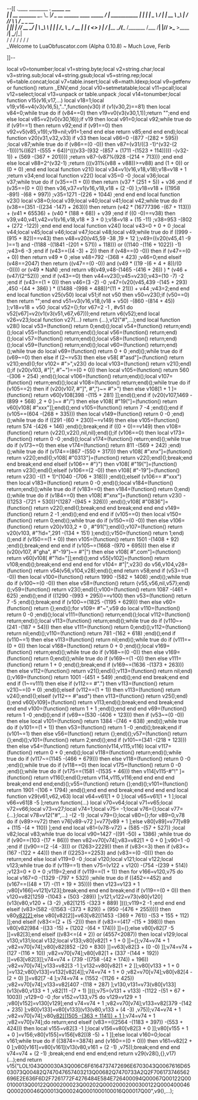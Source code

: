 --[[
 .____                  ________ ___.    _____                           __                
 |    |    __ _______   \_____  \\_ |___/ ____\_ __  ______ ____ _____ _/  |_  ___________ 
 |    |   |  |  \__  \   /   |   \| __ \   __\  |  \/  ___// ___\\__  \\   __\/  _ \_  __ \
 |    |___|  |  // __ \_/    |    \ \_\ \  | |  |  /\___ \\  \___ / __ \|  | (  <_> )  | \/
 |_______ \____/(____  /\_______  /___  /__| |____//____  >\___  >____  /__|  \____/|__|   
         \/          \/         \/    \/                \/     \/     \/                   
          \_Welcome to LuaObfuscator.com   (Alpha 0.10.8) ~  Much Love, Ferib 

]]--

local v0=tonumber;local v1=string.byte;local v2=string.char;local v3=string.sub;local v4=string.gsub;local v5=string.rep;local v6=table.concat;local v7=table.insert;local v8=math.ldexp;local v9=getfenv or function() return _ENV;end ;local v10=setmetatable;local v11=pcall;local v12=select;local v13=unpack or table.unpack ;local v14=tonumber;local function v15(v16,v17,...) local v18=1;local v19;v16=v4(v3(v16,5),"..",function(v30) if (v1(v30,2)==81) then local v84=0;while true do if (v84==0) then v19=v0(v3(v30,1,1));return "";end end else local v85=v2(v0(v30,16));if v19 then local v91=0;local v92;while true do if (v91==1) then return v92;end if (v91==0) then v92=v5(v85,v19);v19=nil;v91=1;end end else return v85;end end end);local function v20(v31,v32,v33) if v33 then local v86=0 -(877 -(282 + 595)) ;local v87;while true do if (v86==(0 -0)) then v87=(v31/((3 -1)^(v32-(2 -1))))%((621 -(555 + 64))^(((v33-(932 -(857 + (1711 -(1523 + 114))))) -(v32-1)) + (569 -(367 + 201)))) ;return v87-(v87%(928 -(214 + 713))) ;end end else local v88=2^(v32-1) ;return (((v31%(v88 + v88))>=v88) and (1 + 0)) or (0 + 0) ;end end local function v21() local v34=v1(v16,v18,v18);v18=v18 + 1 ;return v34;end local function v22() local v35=0 -0 ;local v36;local v37;while true do if (v35==(1 + 0)) then return (v37 * (251 + 5)) + v36 ;end if (v35==(0 + 0)) then v36,v37=v1(v16,v18,v18 + (2 -0) );v18=v18 + ((1958 -891) -(68 + 997)) ;v35=1271 -(226 + 1044) ;end end end local function v23() local v38=0;local v39;local v40;local v41;local v42;while true do if (v38==(351 -((234 -147) + 263))) then return (v42 * (16777396 -(67 + 113))) + (v41 * 65536) + (v40 * (188 + 68)) + v39 ;end if ((0 -0)==v38) then v39,v40,v41,v42=v1(v16,v18,v18 + 3 + 0 );v18=v18 + (15 -11) ;v38=953 -(802 + (272 -122)) ;end end end local function v24() local v43=0 + 0 + 0 ;local v44;local v45;local v46;local v47;local v48;local v49;while true do if ((999 -(915 + 82))==v43) then v48=v20(v45,59 -38 ,19 + 12 );v49=((v20(v45,41 -9 )==1) and  -(1188 -((1841 -(201 + 571)) + 118))) or ((1140 -(116 + 1022)) -1) ;v43=6 -3 ;end if (v43==((4 -3) + 2)) then if (v48==(0 -0)) then if (v47==(0 + 0)) then return v49 * 0 ;else v48=792 -(368 + 423) ;v46=0;end elseif (v48==2047) then return ((v47==(0 -0)) and (v49 * ((19 -(6 + 4 + 8))/(0 -0)))) or (v49 * NaN) ;end return v8(v49,v48-(1465 -(416 + 26)) ) * (v46 + (v47/(2^52))) ;end if (v43==0) then v44=v23();v45=v23();v43=(10 -7) -2 ;end if (v43==(1 + 0)) then v46=(3 -2) -0 ;v47=(v20(v45,439 -(145 + 293) ,450 -(44 + 386) ) * ((1488 -(998 + 488))^(11 + 21))) + v44 ;v43=2;end end end local function v25(v50) local v51;if  not v50 then v50=v23();if (v50==0) then return "";end end v51=v3(v16,v18,(v18 + v50) -(860 -(814 + 45)) );v18=v18 + v50 ;local v52={};for v67=2 -1 , #v51 do v52[v67]=v2(v1(v3(v51,v67,v67)));end return v6(v52);end local v26=v23;local function v27(...) return {...},v12("#",...);end local function v28() local v53=(function() return 0;end)();local v54=(function() return;end)();local v55=(function() return;end)();local v56=(function() return;end)();local v57=(function() return;end)();local v58=(function() return;end)();local v59=(function() return;end)();local v60=(function() return;end)();while true do local v69=(function() return 0 + 0 ;end)();while true do if (v69~=0) then else if (2~=v53) then else v58[ #"asd"]=(function() return v21();end)();for v102= #">",v23() do local v103=(function() return v21();end)();if (v20(v103, #"|", #"~")==(0 + 0)) then local v105=(function() return 560 -(306 + 254) ;end)();local v106=(function() return;end)();local v107=(function() return;end)();local v108=(function() return;end)();while true do if (v105==2) then if (v20(v107, #"]", #",")~= #">") then else v108[1 + 1 ]=(function() return v60[v108[398 -(115 + 281) ]];end)();end if (v20(v107,1469 -(899 + 568) ,2 + 0 )~= #"/") then else v108[ #"19("]=(function() return v60[v108[ #"xxx"]];end)();end v105=(function() return 7 -4 ;end)();end if (v105==(604 -(268 + 335))) then local v149=(function() return 0 -0 ;end)();while true do if ((291 -(60 + 230))~=v149) then else v105=(function() return 574 -(426 + 146) ;end)();break;end if ((0 + 0)==v149) then v108=(function() return {v22(),v22(),nil,nil};end)();if (v106==0) then local v173=(function() return 0 -0 ;end)();local v174=(function() return;end)();while true do if (v173~=0) then else v174=(function() return 811 -(569 + 242) ;end)();while true do if (v174==(867 -(550 + 317))) then v108[ #"xnx"]=(function() return v22();end)();v108[ #"0313"]=(function() return v22();end)();break;end end break;end end elseif (v106== #"}") then v108[ #"19("]=(function() return v23();end)();elseif (v106==(2 -0)) then v108[ #"-19"]=(function() return v23() -((1 + 1)^(1040 -(706 + 318))) ;end)();elseif (v106== #"xxx") then local v183=(function() return 0 -0 ;end)();local v184=(function() return;end)();while true do if (v183==0) then v184=(function() return 0;end)();while true do if (v184==0) then v108[ #"xnx"]=(function() return v23() -((1253 -(721 + 530))^(1287 -(945 + 326))) ;end)();v108[ #"0836"]=(function() return v22();end)();break;end end break;end end end v149=(function() return 2 -1 ;end)();end end end if (v105==0) then local v150=(function() return 0;end)();while true do if (v150~=(0 -0)) then else v106=(function() return v20(v103,2 + 0 , #"91(");end)();v107=(function() return v20(v103, #"?id=",291 -(134 + 151) );end)();v150=(function() return 1;end)();end if (v150==(1 + 0)) then v105=(function() return 1501 -(1408 + 92) ;end)();break;end end end if (v105~=(1668 -(970 + 695))) then else if (v20(v107, #"gha", #"-19")~= #"|") then else v108[ #".com"]=(function() return v60[v108[ #"?id="]];end)();end v55[v102]=(function() return v108;end)();break;end end end end for v104= #"|",v23() do v56,v104,v28=(function() return v54(v56,v104,v28);end)();end return v58;end if (v53==(1 -0)) then local v100=(function() return 1990 -(582 + 1408) ;end)();while true do if (v100~=(0 -0)) then else v58=(function() return {v55,v56,nil,v57};end)();v59=(function() return v23();end)();v100=(function() return 1087 -(461 + 625) ;end)();end if ((1290 -(993 + 295))==v100) then v53=(function() return 7 -5 ;end)();break;end if (v100~=(1825 -(1195 + 629))) then else v60=(function() return {};end)();for v109= #"~",v59 do local v110=(function() return 0 -0 ;end)();local v111=(function() return;end)();local v112=(function() return;end)();local v113=(function() return;end)();while true do if (v110~=(241 -(187 + 54))) then else v111=(function() return 0;end)();v112=(function() return nil;end)();v110=(function() return 781 -(162 + 618) ;end)();end if (v110~=1) then else v113=(function() return nil;end)();while true do if (v111==(0 + 0)) then local v168=(function() return 0 + 0 ;end)();local v169=(function() return;end)();while true do if (v168~=(0 -0)) then else v169=(function() return 0;end)();while true do if (v169~=(1 -0)) then else v111=(function() return 1 + 0 ;end)();break;end if (v169~=(1636 -(1373 + 263))) then else v112=(function() return v21();end)();v113=(function() return nil;end)();v169=(function() return 1001 -(451 + 549) ;end)();end end break;end end end if (1~=v111) then else if (v112== #".") then v113=(function() return v21()~=(0 + 0) ;end)();elseif (v112==(1 + 1)) then v113=(function() return v24();end)();elseif (v112== #"asd") then v113=(function() return v25();end)();end v60[v109]=(function() return v113;end)();break;end end break;end end end v100=(function() return 1 + 1 ;end)();end end end v69=(function() return 1 -0 ;end)();end if (v69==(530 -(406 + 123))) then if (v53~=(0 -0)) then else local v101=(function() return 1384 -(746 + 638) ;end)();while true do if (v101==(1 + 1)) then v53=(function() return 1 -0 ;end)();break;end if (v101~=1) then else v56=(function() return {};end)();v57=(function() return {};end)();v101=(function() return 2;end)();end if (v101~=(341 -(218 + 123))) then else v54=(function() return function(v114,v115,v116) local v117=(function() return 0 + 0 ;end)();local v118=(function() return;end)();while true do if (v117~=(1145 -(466 + 679))) then else v118=(function() return 0 -0 ;end)();while true do if (v118==0) then local v175=(function() return 0 -0 ;end)();while true do if (v175==(1581 -(1535 + 46))) then v114[v115-#"!" ]=(function() return v116();end)();return v114,v115,v116;end end end end break;end end end;end)();v55=(function() return {};end)();v101=(function() return 1901 -(106 + 1794) ;end)();end end end break;end end end end local function v29(v61,v62,v63) local v64=v61[1 + 0 ];local v65=v61[1 + 1 ];local v66=v61[8 -5 ];return function(...) local v70=v64;local v71=v65;local v72=v66;local v73=v27;local v74=1;local v75= -1;local v76={};local v77={...};local v78=v12("#",...) -(2 -1) ;local v79={};local v80={};for v89=0,v78 do if (v89>=v72) then v76[v89-v72 ]=v77[v89 + 1 ];else v80[v89]=v77[v89 + (115 -(4 + 110)) ];end end local v81=(v78-v72) + (585 -(57 + 527)) ;local v82;local v83;while true do local v90=1427 -((91 -50) + 1386) ;while true do if (v90==(103 -(17 + 86))) then v82=v70[v74];v83=v82[1 + 0 + 0 ];v90=1 -0 ;end if ((v90==(2 -(4 -3))) or (1263>2229)) then if (v83<=3) then if (v83<=(167 -(122 + 44))) then if ((2253==2253) and (v83==(0 -0))) then do return;end else local v119=0 -0 ;local v120;local v121;local v122;local v123;while true do if (v119==1) then v75=(v122 + v120) -(754 -(239 + 514)) ;v123=0 + 0 + 0 ;v119=2;end if (v119==(1 + 1)) then for v166=v120,v75 do local v167=0 -(1329 -(797 + 532)) ;while true do if ((452==452) and (v167==((48 + 17) -(11 + 19 + 35)))) then v123=v123 + 1 ;v80[v166]=v121[v123];break;end end end break;end if (v119==(0 + 0)) then v120=v82[1259 -(1043 + (503 -289)) ];v121,v122=v73(v80[v120](v13(v80,v120 + (3 -2) ,v82[1215 -(323 + 889) ])));v119=2 -1 ;end end end elseif (v83>(582 -((1563 -(373 + 829)) + (950 -(476 + 255))))) then v80[v82[2]]();else v80[v82[2]]=v63[v82[(1453 -(369 + 761)) -(53 + 155 + 112) ]];end elseif (v83<=(2 + (5 -2))) then if (v83==(417 -(15 + 398))) then v80[v82[984 -((33 -15) + (1202 -(64 + 174))) ]]={};else v80[v82[7 -5 ]]=v82[3];end elseif ((v83<=(4 + 2)) or (4557<2087)) then local v129;local v130,v131;local v132;local v133;v80[v82[1 + 1 + 0 ]]={};v74=v74 + 1 ;v82=v70[v74];v80[v82[852 -(20 + 830) ]]=v63[v82[3 + (0 -0) ]];v74=v74 + (127 -(116 + 10)) ;v82=v70[v74];v80[v82[1 + (337 -(144 + 192)) ]]=v63[v82[3]];v74=v74 + (739 -((758 -(42 + 174)) + 196)) ;v82=v70[v74];v133=v82[3 -1 ];v132=v80[v82[1 + 2 ]];v80[v133 + 1 + 0 ]=v132;v80[v133]=v132[v82[4]];v74=v74 + 1 + 0 ;v82=v70[v74];v80[v82[4 -(2 + 0) ]]=v82[7 -4 ];v74=v74 + (1552 -(1126 + 425)) ;v82=v70[v74];v133=v82[407 -(118 + 287) ];v130,v131=v73(v80[v133](v13(v80,v133 + 1 ,v82[11 -(7 + 1) ])));v75=(v131 + v133) -(1122 -(51 + 67 + 1003)) ;v129=0 -0 ;for v152=v133,v75 do v129=v129 + 1 ;v80[v152]=v130[v129];end v74=v74 + 1 ;v82=v70[v74];v133=v82[379 -(142 + 235) ];v80[v133]=v80[v133](v13(v80,v133 + (4 -3) ,v75));v74=v74 + 1 ;v82=v70[v74];v80[v82[(1505 -(363 + 1141)) + 1 ]]();v74=v74 + 1 ;v82=v70[v74];do return;end elseif (v83==((2564 -(1183 + 397)) -(553 + 424))) then local v155=v82[3 -1 ];local v156=v80[v82[3 + 0 ]];v80[v155 + 1 + 0 ]=v156;v80[v155]=v156[v82[(8 -5) + 1 ]];else local v160=0;local v161;while true do if ((3874==3874) and (v160==(0 + 0))) then v161=v82[2 + 0 ];v80[v161]=v80[v161](v13(v80,v161 + (2 -1) ,v75));break;end end end v74=v74 + (2 -1) ;break;end end end end;end return v29(v28(),{},v17)(...);end return v15("LOL!043Q00030A3Q006C6F6164737472696E6703043Q0067616D6503073Q00482Q747047657403213Q00682Q7470733A2Q2F706173746562696E2E636F6D2F7261772F4276484E584E726400094Q00067Q00122Q000100013Q00122Q000200023Q00202Q00020002000300122Q000400046Q000200046Q00013Q00024Q0001000100016Q00017Q00",v9(),...);
